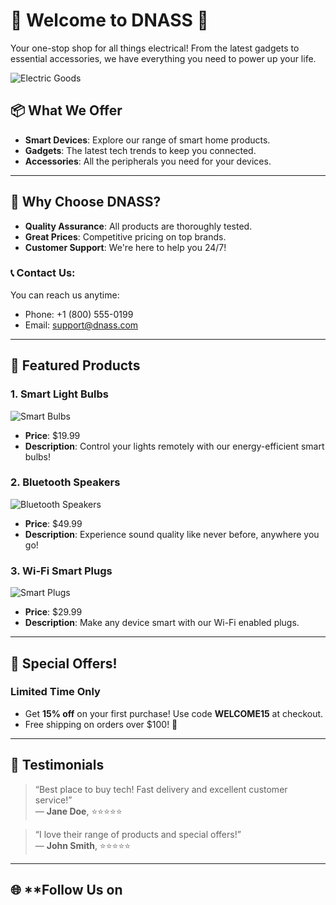# 🌟 **Welcome to DNASS** 🌟
Your one-stop shop for all things electrical! From the latest gadgets to essential accessories, we have everything you need to power up your life.

![Electric Goods](https://example.com/electric-goods.jpg)

## 📦 **What We Offer**
- **Smart Devices**: Explore our range of smart home products.
- **Gadgets**: The latest tech trends to keep you connected.
- **Accessories**: All the peripherals you need for your devices.

---

## 🛒 **Why Choose DNASS?**
- **Quality Assurance**: All products are thoroughly tested.
- **Great Prices**: Competitive pricing on top brands.
- **Customer Support**: We're here to help you 24/7!

### 📞 Contact Us:
You can reach us anytime:
- Phone: +1 (800) 555-0199
- Email: support@dnass.com

---

## 🎉 **Featured Products**
### 1. **Smart Light Bulbs**
![Smart Bulbs](https://example.com/smart-bulbs.jpg)
- **Price**: $19.99
- **Description**: Control your lights remotely with our energy-efficient smart bulbs!

### 2. **Bluetooth Speakers**
![Bluetooth Speakers](https://example.com/bluetooth-speakers.jpg)
- **Price**: $49.99
- **Description**: Experience sound quality like never before, anywhere you go!

### 3. **Wi-Fi Smart Plugs**
![Smart Plugs](https://example.com/smart-plugs.jpg)
- **Price**: $29.99
- **Description**: Make any device smart with our Wi-Fi enabled plugs.

---

## 🎁 **Special Offers!**
### **Limited Time Only**
- Get **15% off** on your first purchase! Use code **WELCOME15** at checkout.
- Free shipping on orders over $100! 🚚

---

## 💬 **Testimonials**
> “Best place to buy tech! Fast delivery and excellent customer service!”  
> — **Jane Doe**, ⭐⭐⭐⭐⭐

> “I love their range of products and special offers!”  
> — **John Smith**, ⭐⭐⭐⭐⭐

---

## 🌐 **Follow Us on
